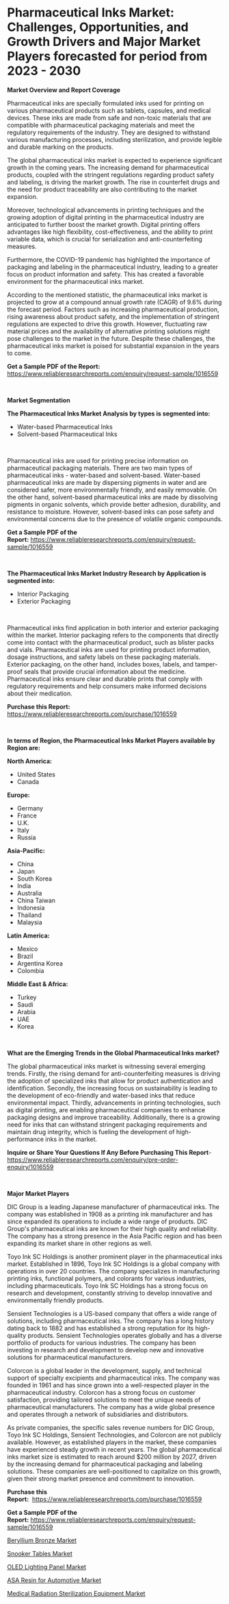 <p><h1>Pharmaceutical Inks Market: Challenges, Opportunities, and Growth Drivers and Major Market Players forecasted for period from 2023 - 2030</h1></p><p><strong>Market Overview and Report Coverage</strong></p>
<p><p>Pharmaceutical inks are specially formulated inks used for printing on various pharmaceutical products such as tablets, capsules, and medical devices. These inks are made from safe and non-toxic materials that are compatible with pharmaceutical packaging materials and meet the regulatory requirements of the industry. They are designed to withstand various manufacturing processes, including sterilization, and provide legible and durable marking on the products.</p><p>The global pharmaceutical inks market is expected to experience significant growth in the coming years. The increasing demand for pharmaceutical products, coupled with the stringent regulations regarding product safety and labeling, is driving the market growth. The rise in counterfeit drugs and the need for product traceability are also contributing to the market expansion.</p><p>Moreover, technological advancements in printing techniques and the growing adoption of digital printing in the pharmaceutical industry are anticipated to further boost the market growth. Digital printing offers advantages like high flexibility, cost-effectiveness, and the ability to print variable data, which is crucial for serialization and anti-counterfeiting measures.</p><p>Furthermore, the COVID-19 pandemic has highlighted the importance of packaging and labeling in the pharmaceutical industry, leading to a greater focus on product information and safety. This has created a favorable environment for the pharmaceutical inks market.</p><p>According to the mentioned statistic, the pharmaceutical inks market is projected to grow at a compound annual growth rate (CAGR) of 9.6% during the forecast period. Factors such as increasing pharmaceutical production, rising awareness about product safety, and the implementation of stringent regulations are expected to drive this growth. However, fluctuating raw material prices and the availability of alternative printing solutions might pose challenges to the market in the future. Despite these challenges, the pharmaceutical inks market is poised for substantial expansion in the years to come.</p></p>
<p><strong>Get a Sample PDF of the Report:</strong> <a href="https://www.reliableresearchreports.com/enquiry/request-sample/1016559">https://www.reliableresearchreports.com/enquiry/request-sample/1016559</a></p>
<p>&nbsp;</p>
<p><strong>Market Segmentation</strong></p>
<p><strong>The Pharmaceutical Inks Market Analysis by types is segmented into:</strong></p>
<p><ul><li>Water-based Pharmaceutical Inks</li><li>Solvent-based Pharmaceutical Inks</li></ul></p>
<p>&nbsp;</p>
<p><p>Pharmaceutical inks are used for printing precise information on pharmaceutical packaging materials. There are two main types of pharmaceutical inks - water-based and solvent-based. Water-based pharmaceutical inks are made by dispersing pigments in water and are considered safer, more environmentally friendly, and easily removable. On the other hand, solvent-based pharmaceutical inks are made by dissolving pigments in organic solvents, which provide better adhesion, durability, and resistance to moisture. However, solvent-based inks can pose safety and environmental concerns due to the presence of volatile organic compounds.</p></p>
<p><strong>Get a Sample PDF of the Report:</strong>&nbsp;<a href="https://www.reliableresearchreports.com/enquiry/request-sample/1016559">https://www.reliableresearchreports.com/enquiry/request-sample/1016559</a></p>
<p>&nbsp;</p>
<p><strong>The Pharmaceutical Inks Market Industry Research by Application is segmented into:</strong></p>
<p><ul><li>Interior Packaging</li><li>Exterior Packaging</li></ul></p>
<p>&nbsp;</p>
<p><p>Pharmaceutical inks find application in both interior and exterior packaging within the market. Interior packaging refers to the components that directly come into contact with the pharmaceutical product, such as blister packs and vials. Pharmaceutical inks are used for printing product information, dosage instructions, and safety labels on these packaging materials. Exterior packaging, on the other hand, includes boxes, labels, and tamper-proof seals that provide crucial information about the medicine. Pharmaceutical inks ensure clear and durable prints that comply with regulatory requirements and help consumers make informed decisions about their medication.</p></p>
<p><strong>Purchase this Report:</strong>&nbsp; <a href="https://www.reliableresearchreports.com/purchase/1016559">https://www.reliableresearchreports.com/purchase/1016559</a></p>
<p>&nbsp;</p>
<p><strong>In terms of Region, the Pharmaceutical Inks Market Players available by Region are:</strong></p>
<p>
    <p> <strong> North America: </strong>
        <ul>
            <li>United States</li>
            <li>Canada</li>
        </ul>
        </p> 
    <p> <strong> Europe: </strong>
        <ul>
            <li>Germany</li>
            <li>France</li>
            <li>U.K.</li>
            <li>Italy</li>
            <li>Russia</li>
        </ul>
        </p> 
    <p> <strong> Asia-Pacific: </strong>
        <ul>
            <li>China</li>
            <li>Japan</li>
            <li>South Korea</li>
            <li>India</li>
            <li>Australia</li>
            <li>China Taiwan</li>
            <li>Indonesia</li>
            <li>Thailand</li>
            <li>Malaysia</li>
        </ul>
        </p> 
    <p> <strong> Latin America: </strong>
        <ul>
            <li>Mexico</li>
            <li>Brazil</li>
            <li>Argentina Korea</li>
            <li>Colombia</li>
        </ul>
        </p> 
    <p> <strong> Middle East & Africa: </strong>
        <ul>
            <li>Turkey</li>
            <li>Saudi</li>
            <li>Arabia</li>
            <li>UAE</li>
            <li>Korea</li>
        </ul>
    </p>
    </p>
<p>&nbsp;</p>
<p><strong>What are the Emerging Trends in the Global Pharmaceutical Inks market?</strong></p>
<p><p>The global pharmaceutical inks market is witnessing several emerging trends. Firstly, the rising demand for anti-counterfeiting measures is driving the adoption of specialized inks that allow for product authentication and identification. Secondly, the increasing focus on sustainability is leading to the development of eco-friendly and water-based inks that reduce environmental impact. Thirdly, advancements in printing technologies, such as digital printing, are enabling pharmaceutical companies to enhance packaging designs and improve traceability. Additionally, there is a growing need for inks that can withstand stringent packaging requirements and maintain drug integrity, which is fueling the development of high-performance inks in the market.</p></p>
<p><strong>Inquire or Share Your Questions If Any Before Purchasing This Report</strong>- <a href="https://www.reliableresearchreports.com/enquiry/pre-order-enquiry/1016559">https://www.reliableresearchreports.com/enquiry/pre-order-enquiry/1016559</a></p>
<p>&nbsp;</p>
<p><strong>Major Market Players</strong></p>
<p><p>DIC Group is a leading Japanese manufacturer of pharmaceutical inks. The company was established in 1908 as a printing ink manufacturer and has since expanded its operations to include a wide range of products. DIC Group's pharmaceutical inks are known for their high quality and reliability. The company has a strong presence in the Asia Pacific region and has been expanding its market share in other regions as well.</p><p>Toyo Ink SC Holdings is another prominent player in the pharmaceutical inks market. Established in 1896, Toyo Ink SC Holdings is a global company with operations in over 20 countries. The company specializes in manufacturing printing inks, functional polymers, and colorants for various industries, including pharmaceuticals. Toyo Ink SC Holdings has a strong focus on research and development, constantly striving to develop innovative and environmentally friendly products.</p><p>Sensient Technologies is a US-based company that offers a wide range of solutions, including pharmaceutical inks. The company has a long history dating back to 1882 and has established a strong reputation for its high-quality products. Sensient Technologies operates globally and has a diverse portfolio of products for various industries. The company has been investing in research and development to develop new and innovative solutions for pharmaceutical manufacturers.</p><p>Colorcon is a global leader in the development, supply, and technical support of specialty excipients and pharmaceutical inks. The company was founded in 1961 and has since grown into a well-respected player in the pharmaceutical industry. Colorcon has a strong focus on customer satisfaction, providing tailored solutions to meet the unique needs of pharmaceutical manufacturers. The company has a wide global presence and operates through a network of subsidiaries and distributors.</p><p>As private companies, the specific sales revenue numbers for DIC Group, Toyo Ink SC Holdings, Sensient Technologies, and Colorcon are not publicly available. However, as established players in the market, these companies have experienced steady growth in recent years. The global pharmaceutical inks market size is estimated to reach around $200 million by 2027, driven by the increasing demand for pharmaceutical packaging and labeling solutions. These companies are well-positioned to capitalize on this growth, given their strong market presence and commitment to innovation.</p></p>
<p><strong>Purchase this Report:</strong>&nbsp;&nbsp;<a href="https://www.reliableresearchreports.com/purchase/1016559">https://www.reliableresearchreports.com/purchase/1016559</a></p>
<p></p>
<p><strong>Get a Sample PDF of the Report:</strong>&nbsp;<a href="https://www.reliableresearchreports.com/enquiry/request-sample/1016559">https://www.reliableresearchreports.com/enquiry/request-sample/1016559</a></p>
<p><p><a href="https://medium.com/@chiragreportprime3/beryllium-bronze-market-size-growth-forecast-2023-2030-54f53d9818bb">Beryllium Bronze Market</a></p><p><a href="https://www.linkedin.com/pulse/snooker-tables-market-research-report-provides-thorough-htpse/">Snooker Tables Market</a></p><p><a href="https://github.com/RoccoManning/Market-Research-Report-List-1/blob/main/oled-lighting-panel-market.md">OLED Lighting Panel Market</a></p><p><a href="https://github.com/NorbertYates/Market-Research-Report-List-1/blob/main/asa-resin-for-automotive-market.md">ASA Resin for Automotive Market</a></p><p><a href="https://www.reportprime.com/medical-radiation-sterilization-equipment-r9110">Medical Radiation Sterilization Equipment Market</a></p></p>